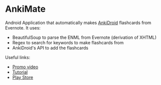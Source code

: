 # AnkiMate
Android Application that automatically makes [AnkiDroid](https://play.google.com/store/apps/details?id=com.ichi2.anki) flashcards from Evernote. It uses:
* BeautifulSoup to parse the ENML from Evernote (derivation of XHTML) 
* Regex to search for keywords to make flashcards from
* AnkiDroid's API to add the flashcards

Useful links:
* [Promo video](https://www.youtube.com/watch?v=iVNDVYI7IOI)
* [Tutorial](https://www.youtube.com/watch?v=BM-mGffZLJE)
* [Play Store](https://play.google.com/store/apps/details?id=com.ryannm.android.autoanki) 
